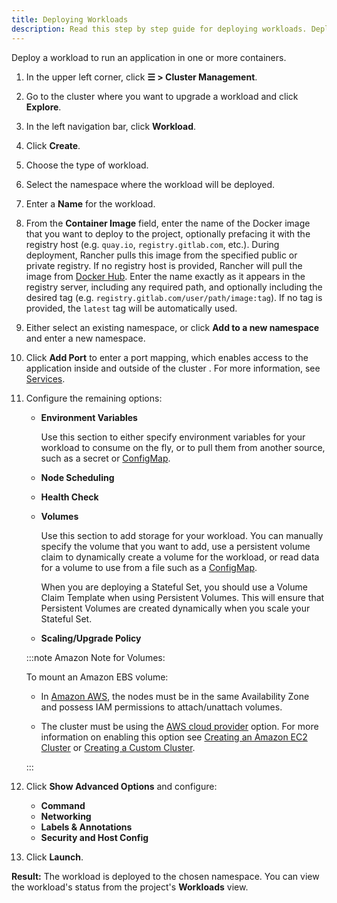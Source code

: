 ```yaml
---
title: Deploying Workloads
description: Read this step by step guide for deploying workloads. Deploy a workload to run an application in one or more containers.
---
```


Deploy a workload to run an application in one or more containers.

1. In the upper left corner, click **☰ > Cluster Management**.
1. Go to the cluster where you want to upgrade a workload and click **Explore**.
1. In the left navigation bar, click **Workload**.
1. Click **Create**.
1. Choose the type of workload.
1. Select the namespace where the workload will be deployed.
1. Enter a **Name** for the workload.

1. From the **Container Image** field, enter the name of the Docker image that you want to deploy to the project, optionally prefacing it with the registry host (e.g. `quay.io`, `registry.gitlab.com`, etc.). During deployment, Rancher pulls this image from the specified public or private registry. If no registry host is provided, Rancher will pull the image from [Docker Hub](https://hub.docker.com/explore/). Enter the name exactly as it appears in the registry server, including any required path, and optionally including the desired tag (e.g. `registry.gitlab.com/user/path/image:tag`). If no tag is provided, the `latest` tag will be automatically used.

1. Either select an existing namespace, or click **Add to a new namespace** and enter a new namespace.

1. Click **Add Port** to enter a port mapping, which enables access to the application inside and outside of the cluster . For more information, see [Services](../../../../pages-for-subheaders/workloads-and-pods.md#services).

1. Configure the remaining options:

    - **Environment Variables**

        Use this section to either specify environment variables for your workload to consume on the fly, or to pull them from another source, such as a secret or [ConfigMap](../configmaps.md).

    - **Node Scheduling**
    - **Health Check**
    - **Volumes**

        Use this section to add storage for your workload. You can manually specify the volume that you want to add, use a persistent volume claim to dynamically create a volume for the workload, or read data for a volume to use from a file such as a [ConfigMap](../configmaps.md).

        When you are deploying a Stateful Set, you should use a Volume Claim Template when using Persistent Volumes. This will ensure that Persistent Volumes are created dynamically when you scale your Stateful Set.

    - **Scaling/Upgrade Policy**

    :::note Amazon Note for Volumes:

    To mount an Amazon EBS volume:

    - In [Amazon AWS](https://aws.amazon.com/), the nodes must be in the same Availability Zone and possess IAM permissions to attach/unattach volumes.
    
    - The cluster must be using the [AWS cloud provider](https://kubernetes.io/docs/concepts/cluster-administration/cloud-providers/#aws) option. For more information on enabling this option see [Creating an Amazon EC2 Cluster](../../launch-kubernetes-with-rancher/use-new-nodes-in-an-infra-provider/create-an-amazon-ec2-cluster.md) or [Creating a Custom Cluster](../../../../pages-for-subheaders/use-existing-nodes.md).

    :::

1. Click **Show Advanced Options** and configure:

    - **Command**
    - **Networking**
    - **Labels & Annotations**
    - **Security and Host Config**

1. Click **Launch**.

**Result:** The workload is deployed to the chosen namespace. You can view the workload's status from the project's **Workloads** view.
